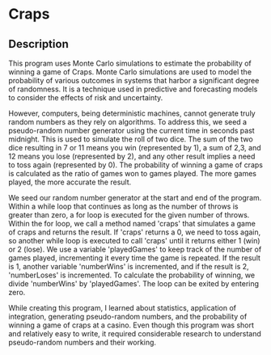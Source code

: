 # Craps

## Description
This program uses Monte Carlo simulations to estimate the probability of winning a game of Craps. Monte Carlo simulations are used to model the probability of various outcomes in systems that harbor a significant degree of randomness. It is a technique used in predictive and forecasting models to consider the effects of risk and uncertainty.

However, computers, being deterministic machines, cannot generate truly random numbers as they rely on algorithms. To address this, we seed a pseudo-random number generator using the current time in seconds past midnight. This is used to simulate the roll of two dice. The sum of the two dice resulting in 7 or 11 means you win (represented by 1), a sum of 2,3, and 12 means you lose (represented by 2), and any other result implies a need to toss again (represented by 0). The probability of winning a game of craps is calculated as the ratio of games won to games played. The more games played, the more accurate the result.

We seed our random number generator at the start and end of the program. Within a while loop that continues as long as the number of throws is greater than zero, a for loop is executed for the given number of throws. Within the for loop, we call a method named 'craps' that simulates a game of craps and returns the result. If 'craps' returns a 0, we need to toss again, so another while loop is executed to call 'craps' until it returns either 1 (win) or 2 (lose). We use a variable 'playedGames' to keep track of the number of games played, incrementing it every time the game is repeated. If the result is 1, another variable 'numberWins' is incremented, and if the result is 2, 'numberLoses' is incremented. To calculate the probability of winning, we divide 'numberWins' by 'playedGames'. The loop can be exited by entering zero.

While creating this program, I learned about statistics, application of integration, generating pseudo-random numbers, and the probability of winning a game of craps at a casino. Even though this program was short and relatively easy to write, it required considerable research to understand pseudo-random numbers and their working.
